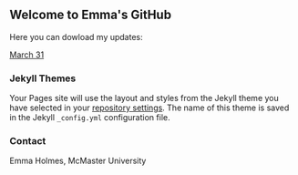 ## Welcome to Emma's GitHub

Here you can dowload my updates:

<a href="Update_March_31.html" download>March 31</a>

### Jekyll Themes

Your Pages site will use the layout and styles from the Jekyll theme you have selected in your [repository settings](https://github.com/emmaaholmes/econ_climate_page/settings). The name of this theme is saved in the Jekyll `_config.yml` configuration file.

### Contact

Emma Holmes, McMaster University 
